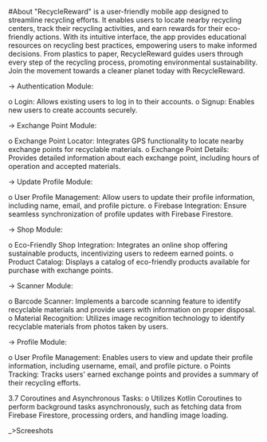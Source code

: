 #About 
"RecycleReward" is a user-friendly mobile app designed to streamline recycling efforts. It enables users to locate nearby recycling centers, track their recycling activities, and earn rewards for their eco-friendly actions. With its intuitive interface, the app provides educational resources on recycling best practices, empowering users to make informed decisions. From plastics to paper, RecycleReward guides users through every step of the recycling process, promoting environmental sustainability. Join the movement towards a cleaner planet today with RecycleReward.

-> Authentication Module:

o	Login: Allows existing users to log in to their accounts.
o	Signup: Enables new users to create accounts securely.

->	Exchange Point Module:

o	Exchange Point Locator: Integrates GPS functionality to locate nearby exchange points for recyclable materials. 
o	Exchange Point Details: Provides detailed information about each exchange point, including hours of operation and accepted materials.

->	Update Profile Module:

o	User Profile Management: Allow users to update their profile information, including name, email, and profile picture.
o	Firebase Integration: Ensure seamless synchronization of profile updates with Firebase Firestore.

-> Shop Module:

o	Eco-Friendly Shop Integration: Integrates an online shop offering sustainable products, incentivizing users to redeem earned points. 
o	Product Catalog: Displays a catalog of eco-friendly products available for purchase with exchange points.

-> Scanner Module:

o	Barcode Scanner: Implements a barcode scanning feature to identify recyclable materials and provide users with information on proper disposal.
o	Material Recognition: Utilizes image recognition technology to identify recyclable materials from photos taken by users.

-> Profile Module:

o	User Profile Management: Enables users to view and update their profile information, including username, email, and profile picture. 
o	Points Tracking: Tracks users' earned exchange points and provides a summary of their recycling efforts.      

3.7 Coroutines and Asynchronous Tasks:
o	Utilizes Kotlin Coroutines to perform background tasks asynchronously, such as fetching data from Firebase Firestore, processing orders, and handling image loading.


_>Screeshots
